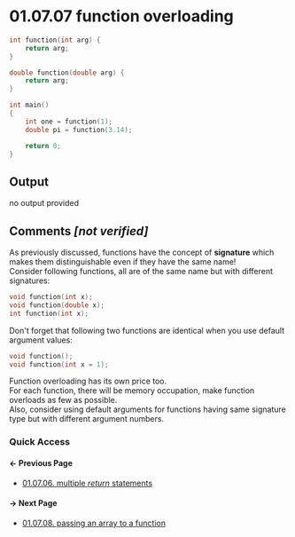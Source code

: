 # 01.07.07 function overloading

```cxx
int function(int arg) {
    return arg;
}

double function(double arg) {
    return arg;
}

int main()
{
    int one = function(1);
    double pi = function(3.14);

    return 0;
}

```

## Output

no output provided

## Comments *[not verified]*

As previously discussed, functions have the concept of **signature** which makes them distinguishable even if they have the same name!  
Consider following functions, all are of the same name but with different signatures:  

```cxx
void function(int x);
void function(double x);
int function(int x);
```

Don't forget that following two functions are identical when you use default argument values:

```cxx
void function();
void function(int x = 1);
```

Function overloading has its own price too.  
For each function, there will be memory occupation, make function overloads as few as possible.  
Also, consider using default arguments for functions having same signature type but with different argument numbers.

### Quick Access

<div class="previous_page pagination">

#### &#8592; Previous Page

* [01.07.06. multiple *return* statements](./../../01.the_basics/07.functions/06.return.md)

</div>
<div class="next_page pagination">

#### &#8594; Next Page

* [01.07.08. passing an array to a function](./../../01.the_basics/07.functions/08.passing.md)

</div>
